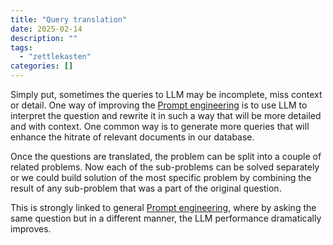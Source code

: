 ```yaml
---
title: "Query translation"
date: 2025-02-14
description: ""
tags: 
  - "zettlekasten"
categories: []
---
```


Simply put, sometimes the queries to LLM may be incomplete, miss context or
detail. One way of improving the [Prompt engineering](zettelkasten/Prompt%20engineering.md) is
to use LLM to interpret the question and rewrite it in such a way that will be
more detailed and with context. One common way is to generate more queries that
will enhance the hitrate of relevant documents in our database.

Once the questions are translated, the problem can be split into a couple of related problems. Now each of the sub-problems can be solved separately or we could build solution of the most specific problem by combining the result of any sub-problem that was a part of the original question.

This is strongly linked to general [Prompt engineering](zettelkasten/Prompt%20engineering.md),
where by asking the same question but in a different manner, the LLM performance
dramatically improves.